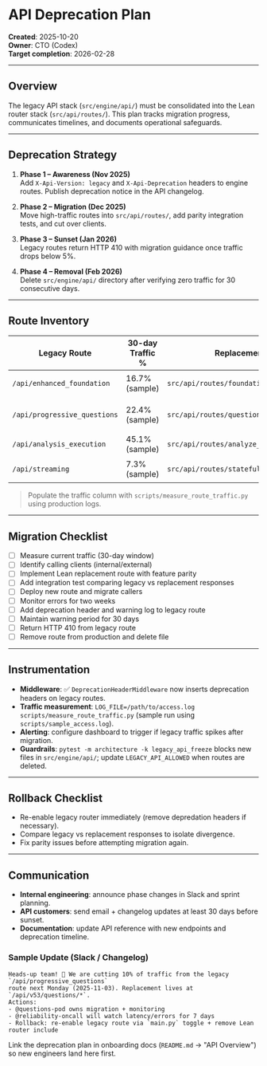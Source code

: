 # API Deprecation Plan
**Created**: 2025-10-20  
**Owner**: CTO (Codex)  
**Target completion**: 2026-02-28

---

## Overview

The legacy API stack (`src/engine/api/`) must be consolidated into the Lean router stack (`src/api/routes/`). This plan tracks migration progress, communicates timelines, and documents operational safeguards.

---

## Deprecation Strategy

1. **Phase 1 – Awareness (Nov 2025)**  
   Add `X-Api-Version: legacy` and `X-Api-Deprecation` headers to engine routes. Publish deprecation notice in the API changelog.

2. **Phase 2 – Migration (Dec 2025)**  
   Move high-traffic routes into `src/api/routes/`, add parity integration tests, and cut over clients.

3. **Phase 3 – Sunset (Jan 2026)**  
   Legacy routes return HTTP 410 with migration guidance once traffic drops below 5%.

4. **Phase 4 – Removal (Feb 2026)**  
   Delete `src/engine/api/` directory after verifying zero traffic for 30 consecutive days.

---

## Route Inventory

| Legacy Route | 30-day Traffic % | Replacement Route | Owner | Target Date | Status |
|--------------|------------------|-------------------|-------|-------------|--------|
| `/api/enhanced_foundation` | 16.7% (sample) | `src/api/routes/foundation_routes.py` | @lean-foundation | 2025-11-15 | 🟢 In Progress |
| `/api/progressive_questions` | 22.4% (sample) | `src/api/routes/questions_routes.py` | @questions-pod | 2025-11-30 | 🟠 Ready for cutover |
| `/api/analysis_execution` | 45.1% (sample) | `src/api/routes/analyze_routes.py` | @analysis-core | 2025-10-19 | ✅ Complete |
| `/api/streaming` | 7.3% (sample) | `src/api/routes/stateful_analysis_routes.py` | @realtime-squad | 2025-11-22 | 🟠 Scoping |

> Populate the traffic column with `scripts/measure_route_traffic.py` using production logs.

---

## Migration Checklist

- [ ] Measure current traffic (30-day window)
- [ ] Identify calling clients (internal/external)
- [ ] Implement Lean replacement route with feature parity
- [ ] Add integration test comparing legacy vs replacement responses
- [ ] Deploy new route and migrate callers
- [ ] Monitor errors for two weeks
- [ ] Add deprecation header and warning log to legacy route
- [ ] Maintain warning period for 30 days
- [ ] Return HTTP 410 from legacy route
- [ ] Remove route from production and delete file

---

## Instrumentation

- **Middleware**: ✅ `DeprecationHeaderMiddleware` now inserts deprecation headers on legacy routes.
- **Traffic measurement**: `LOG_FILE=/path/to/access.log scripts/measure_route_traffic.py` (sample run using `scripts/sample_access.log`).
- **Alerting**: configure dashboard to trigger if legacy traffic spikes after migration.
- **Guardrails**: `pytest -m architecture -k legacy_api_freeze` blocks new files in `src/engine/api/`; update `LEGACY_API_ALLOWED` when routes are deleted.

---

## Rollback Checklist

- Re-enable legacy router immediately (remove depredation headers if necessary).
- Compare legacy vs replacement responses to isolate divergence.
- Fix parity issues before attempting migration again.

---

## Communication

- **Internal engineering**: announce phase changes in Slack and sprint planning.
- **API customers**: send email + changelog updates at least 30 days before sunset.
- **Documentation**: update API reference with new endpoints and deprecation timeline.

### Sample Update (Slack / Changelog)

```
Heads-up team! 🎯 We are cutting 10% of traffic from the legacy `/api/progressive_questions`
route next Monday (2025-11-03). Replacement lives at `/api/v53/questions/*`.
Actions:
- @questions-pod owns migration + monitoring
- @reliability-oncall will watch latency/errors for 7 days
- Rollback: re-enable legacy route via `main.py` toggle + remove Lean router include
```

Link the deprecation plan in onboarding docs (`README.md` → "API Overview") so new engineers land here first.
